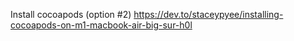 Install cocoapods (option #2)
https://dev.to/staceypyee/installing-cocoapods-on-m1-macbook-air-big-sur-h0l
